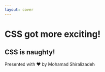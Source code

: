 ```yaml
---
layout: cover
---
```


<h1 class="font-bold text-purple-400">
  CSS got more exciting!
</h1>

<h2 class="text-purple-200">
  CSS is naughty!
</h2>

<p class="text-gray-400">
Presented with <span class="inline-block animate__animated animate__infinite animate__heartBeat">❤️</span> by Mohamad Shiralizadeh
</p>
